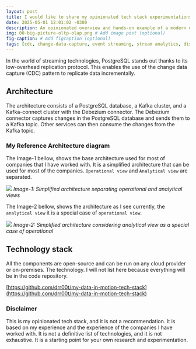 ```yaml
---
layout: post
title: I would like to share my opinionated tech stack experimentations for data in motion and analytics
date: 2025-05-01 12:01:02 -0300
description: An opinionated overview and hands-on example of a modern data-in-motion stack for real-time change data capture and analytics.
img: 00-big-picture-oltp-olap.png # Add image post (optional)
fig-caption: # Add figcaption (optional)
tags: [cdc, change-data-capture, event streaming, stream analytics, distributed systems, data architecture, tech-stack, graph, data-in-motion, data-engineering, batch processing, data lake, lakehouse, warehouse]
---
```



In the world of streaming technologies, PostgreSQL stands out thanks to its low-overhead replication protocol. This enables the use of the change data capture (CDC) pattern to replicate data incrementally.




## Architecture
The architecture consists of a PostgreSQL database, a Kafka cluster, and a Kafka-connect cluster with the Debezium connector. The Debezium connector captures changes in the PostgreSQL database and sends them to a Kafka topic. Other services can then consume the changes from the Kafka topic.

### My Reference Architecture diagram

The Image-1 bellow, shows the base architecture used for most of companies that I have worked with. It is a simplified architecture that can be used for most of the companies. `Operational view` and `Analytical view` are separated. 

![]({{site.baseurl}}/assets/img/00-big-picture-oltp-olap.png)
_Image-1: Simplified architecture separating operational and analytical views_

The Image-2 bellow, shows the architecture as I see currently, the `analytical view` it is a special case of `operational view`.

![]({{site.baseurl}}/assets/img/00-big-picture-oltp-andolap-especial-case.png)
_Image-2: Simplified architecture considering analytical view as a special case of operational_

## Technology stack

All the components are open-source and can be run on any cloud provider or on-premises. The technology. I will not list here because everything will be in the code repository.

[https://github.com/drr00t/my-data-in-motion-tech-stack](https://github.com/drr00t/my-data-in-motion-tech-stack)

### Disclaimer

This is my opinionated tech stack, and it is not a recommendation. It is based on my experience and the experience of the companies I have worked with. It is not a definitive list of technologies, and it is not exhaustive. It is a starting point for your own research and experimentation.
